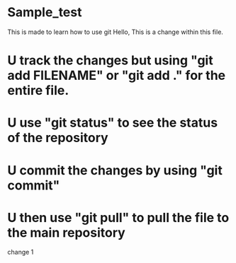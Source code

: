 # Sample_test
This is made to learn how to use git
Hello, This is a change within this file.
# U track the changes but using "git add FILENAME" or "git add ." for the entire file.
# U use "git status" to see the status of the repository
# U commit the changes by using "git commit"
# U then use "git pull" to pull the file to the main repository
change 1